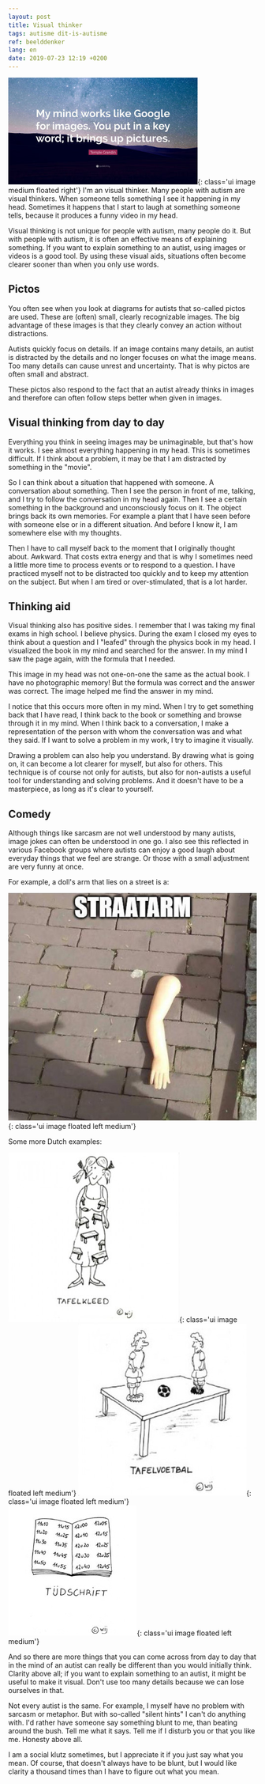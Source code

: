 ```yaml
---
layout: post
title: Visual thinker
tags: autisme dit-is-autisme
ref: beelddenker
lang: en
date: 2019-07-23 12:19 +0200
---
```

![My mind is like Goole Images](/assets/img/googleimages.jpg){: class='ui image medium floated right'}
I'm an visual thinker. Many people with autism are visual thinkers. When someone tells something I see it happening in my head. Sometimes it happens that I start to laugh at something someone tells, because it produces a funny video in my head.

Visual thinking is not unique for people with autism, many people do it. But with people with autism, it is often an effective means of explaining something. If you want to explain something to an autist, using images or videos is a good tool. By using these visual aids, situations often become clearer sooner than when you only use words.

## Pictos
You often see when you look at diagrams for autists that so-called pictos are used. These are (often) small, clearly recognizable images. The big advantage of these images is that they clearly convey an action without distractions.

Autists quickly focus on details. If an image contains many details, an autist is distracted by the details and no longer focuses on what the image means. Too many details can cause unrest and uncertainty. That is why pictos are often small and abstract.

These pictos also respond to the fact that an autist already thinks in images and therefore can often follow steps better when given in images.

## Visual thinking from day to day
Everything you think in seeing images may be unimaginable, but that's how it works. I see almost everything happening in my head. This is sometimes difficult. If I think about a problem, it may be that I am distracted by something in the "movie".

So I can think about a situation that happened with someone. A conversation about something. Then I see the person in front of me, talking, and I try to follow the conversation in my head again. Then I see a certain something in the background and unconsciously focus on it. The object brings back its own memories. For example a plant that I have seen before with someone else or in a different situation. And before I know it, I am somewhere else with my thoughts.

Then I have to call myself back to the moment that I originally thought about. Awkward. That costs extra energy and that is why I sometimes need a little more time to process events or to respond to a question. I have practiced myself not to be distracted too quickly and to keep my attention on the subject. But when I am tired or over-stimulated, that is a lot harder.

## Thinking aid
Visual thinking also has positive sides. I remember that I was taking my final exams in high school. I believe physics. During the exam I closed my eyes to think about a question and I "leafed" through the physics book in my head. I visualized the book in my mind and searched for the answer. In my mind I saw the page again, with the formula that I needed.

This image in my head was not one-on-one the same as the actual book. I have no photographic memory! But the formula was correct and the answer was correct. The image helped me find the answer in my mind.

I notice that this occurs more often in my mind. When I try to get something back that I have read, I think back to the book or something and browse through it in my mind. When I think back to a conversation, I make a representation of the person with whom the conversation was and what they said. If I want to solve a problem in my work, I try to imagine it visually.

Drawing a problem can also help you understand. By drawing what is going on, it can become a lot clearer for myself, but also for others. This technique is of course not only for autists, but also for non-autists a useful tool for understanding and solving problems. And it doesn't have to be a masterpiece, as long as it's clear to yourself.

## Comedy
Although things like sarcasm are not well understood by many autists, image jokes can often be understood in one go. I also see this reflected in various Facebook groups where autists can enjoy a good laugh about everyday things that we feel are strange. Or those with a small adjustment are very funny at once.

For example, a doll's arm that lies on a street is a:

![Straatarm](/assets/img/straatarm.jpg){: class='ui image floated left medium'}
<div class="ui clearing divider"></div>
Some more Dutch examples:

![Tafelkleed](/assets/img/cartoon_autisme_03-390x390.jpg){: class='ui image floated left medium'}
![Tafelvoetbal](/assets/img/cartoon_autisme_07-390x390.jpg){: class='ui image floated left medium'}
![Tijdschrift](/assets/img/cartoon_autisme_09.jpg){: class='ui image floated left medium'}
<div class="ui clearing divider"></div>
And so there are more things that you can come across from day to day that in the mind of an autist can really be different than you would initially think.
Clarity above all; if you want to explain something to an autist, it might be useful to make it visual. Don't use too many details because we can lose ourselves in that.

Not every autist is the same. For example, I myself have no problem with sarcasm or metaphor. But with so-called "silent hints" I can't do anything with. I'd rather have someone say something blunt to me, than beating around the bush. Tell me what it says. Tell me if I disturb you or that you like me. Honesty above all.

I am a social klutz sometimes, but I appreciate it if you just say what you mean. Of course, that doesn't always have to be blunt, but I would like clarity a thousand times than I have to figure out what you mean.